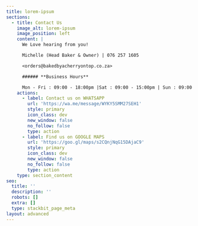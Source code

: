```yaml
---
title: lorem-ipsum
sections:
  - title: Contact Us
    image_alt: lorem-ipsum
    image_position: left
    content: |
      We Love hearing from you!

      Michelle (Head Baker & Owner) | 076 257 1605

      <orders@bakedbyacherryontop.co.za>

      ###### **Business Hours**

      Mon - Fri : 09:00 - 18:00pm |Sat : 09:00 - 15:00pm | Sun : 09:00 - 13:00pm
    actions:
      - label: Contact us on WHATSAPP
        url: 'https://wa.me/message/WYKY5SMM27SEH1'
        style: primary
        icon_class: dev
        new_window: false
        no_follow: false
        type: action
      - label: Find us on GOOGLE MAPS
        url: 'https://goo.gl/maps/s2CQnjNqG15DAjaC9'
        style: primary
        icon_class: dev
        new_window: false
        no_follow: false
        type: action
    type: section_content
seo:
  title: ''
  description: ''
  robots: []
  extra: []
  type: stackbit_page_meta
layout: advanced
---
```

